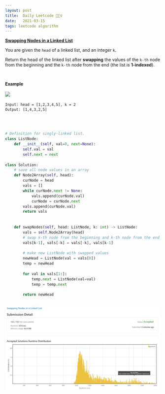 ```yaml
---
layout: post
title:  Daily Leetcode 🙋🏻‍♀️
date:   2021-03-15
tags: leetcode algorithm 
---
```


<b><a href='https://leetcode.com/explore/challenge/card/march-leetcoding-challenge-2021/589/week-2-march-8th-march-14th/3671/' target='_blank'> Swapping Nodes in a Linked List </a></b>

You are given the ```head``` of a linked list, and an integer ```k```.

Return the head of the linked list after **swapping** the values of the ```k-th``` node from the beginning and the ```k-th``` node from the end (the list is **1-indexed**).

<br>

<b>Example</b>
<br><br>
<img src="https://assets.leetcode.com/uploads/2020/09/21/linked1.jpg" width=500>
<br>
```
Input: head = [1,2,3,4,5], k = 2
Output: [1,4,3,2,5]
```

<br>
<br>

```python
# Definition for singly-linked list.
class ListNode:
    def __init__(self, val=0, next=None):
        self.val = val
        self.next = next

class Solution:
    # save all node values in an array 
    def Node2Array(self, head):
        curNode = head 
        vals = []
        while curNode.next != None:
            vals.append(curNode.val)
            curNode = curNode.next
        vals.append(curNode.val)
        return vals
        
    
    def swapNodes(self, head: ListNode, k: int) -> ListNode:
        vals = self.Node2Array(head)
        # swap k-th node from the beginning and k-th node from the end 
        vals[k-1], vals[-k] = vals[-k], vals[k-1]
        
        # make new ListNode with swapped values
        newHead = ListNode(val = vals[0])
        temp = newHead
        
        for val in vals[1:]:
            temp.next = ListNode(val=val)
            temp = temp.next
        
        return newHead
```

<br>
<img src="https://github.com/yeounyi/yeounyi.github.io/blob/main/assets/img/0315.JPG?raw=true">
<br>


